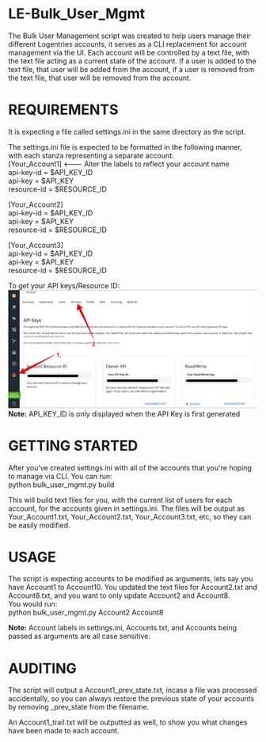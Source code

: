 # LE-Bulk_User_Mgmt

The Bulk User Management script was created to help users manage their different Logentries accounts, it serves as a CLI replacement for account management via the UI. Each account will be controlled by a text file, with the text file acting as a current state of the account. If a user is added to the text file, that user will be added from the account, if a user is removed from the text file, that user will be removed from the account.  

REQUIREMENTS
===================
It is expecting a file called settings.ini in the same directory as the script.  

The settings.ini file is expected to be formatted in the following manner, with each stanza representing a separate account:  
[Your_Account1] <--- Alter the labels to reflect your account name   
api-key-id = $API_KEY_ID  
api-key = $API_KEY  
resource-id = $RESOURCE_ID  

[Your_Account2]    
api-key-id = $API_KEY_ID  
api-key = $API_KEY  
resource-id = $RESOURCE_ID  

[Your_Account3]  
api-key-id = $API_KEY_ID  
api-key = $API_KEY  
resource-id = $RESOURCE_ID    

To get your API keys/Resource ID:
![Screenshot](https://github.com/alam-r7/LE-Bulk_User_Mgmt/blob/master/doc/Step%201%20-%20Getting%20API%20Keys.png?raw=true)
**Note:** API_KEY_ID is only displayed when the API Key is first generated

GETTING STARTED
==================================
After you've created settings.ini with all of the accounts that you're hoping to manage via CLI.
You can run:  
python bulk_user_mgmt.py build

This will build text files for you, with the current list of users for each account, for the accounts given in settings.ini.
The files will be output as Your_Account1.txt, Your_Account2.txt, Your_Account3.txt, etc, so they can be easily modified.  

USAGE
===========================================
The script is expecting accounts to be modified as arguments, lets say you have Account1 to Account10. 
You updated the text files for Account2.txt and Account8.txt, and you want to only update Account2 and Account8.    
You would run:  
python bulk_user_mgmt.py Account2 Account8  
  
**Note:** Account labels in settings.ini, Accounts.txt, and Accounts being passed as arguments are all case sensitive.  

AUDITING
============================================
The script will output a Account1_prev_state.txt, incase a file was processed accidentally, so you can always restore the previous state of your accounts by removing \_prev_state from the filename.  
  
An Account1_trail.txt will be outputted as well, to show you what changes have been made to each account.  

